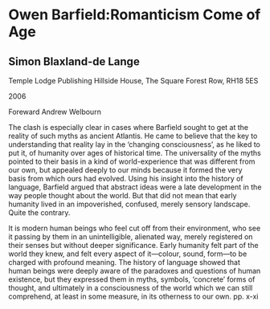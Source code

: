 # Owen Barfield:Romanticism Come of Age

## Simon Blaxland-de Lange

Temple Lodge Publishing
Hillside House, The Square
Forest Row, RH18 5ES

2006

Foreward
Andrew Welbourn

The clash is especially clear in cases where Barfield sought to get at the reality of such myths as ancient Atlantis. He came to believe that the key to understanding that reality lay in the ‘changing consciousness’, as he liked to put it, of humanity over ages of historical time. The universality of the myths pointed to their basis in a kind of world-experience that was different from our own, but appealed deeply to our minds because it formed the very basis from which ours had evolved. Using his insight into the history of language, Barfield argued that abstract ideas were a late development in the way people thought about the world. But that did not mean that early humanity lived in an impoverished, confused, merely sensory landscape. Quite the contrary.

It is modern human beings who feel cut off from their environment, who see it passing by them in an unintelligible, alienated way, merely registered on their senses but without deeper significance. Early humanity felt part of the world they knew, and felt every aspect of it—colour, sound, form—to be charged with profound meaning. The history of language showed that human beings were deeply aware of the paradoxes and questions of human existence, but they expressed them in myths, symbols, ‘concrete’ forms of thought, and ultimately in a consciousness of the world which we can still comprehend, at least in some measure, in its otherness to our own.
pp. x-xi


